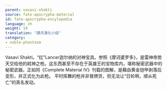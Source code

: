 ```yaml
---
parent: vasavi-shakti
source: fate-apocrypha-material
id: fate-apocrypha-encylopedia
language: zh
weight: 19
translation: "譯月漢化小组"
category:
- noble-phantasm
---
```


Vasavi Shakti。“红”Lancer迦尔纳的对神宝具。参照《摩诃婆罗多》，是雷神帝势天交给他的弒神之枪。这东西甚至不存在于英雄王的宝物库内，堪称秘密武器中的秘密武器。正如同《Complete Material IV》刊载的图解，是藉由黄金铠甲剥落后变形，并正式化为此枪。
平时挥舞的枪并非冒牌货，但无法让“日轮啊，顺从死亡”的真名发动。
